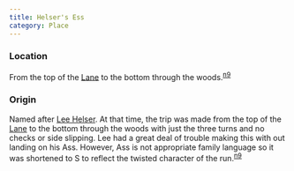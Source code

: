 ```yaml
---
title: Helser's Ess
category: Place
---
```

### Location

From the top of the [Lane](Lane) to the bottom through the woods.<sup>[n9][]</sup>

### Origin

Named after [Lee Helser](Lee-Helser). At that time, the trip was made from the top of the [Lane](Lane) to the bottom through the woods with just the three turns and no checks or side slipping. Lee had a great deal of trouble making this with out landing on his Ass. However, Ass is not appropriate family language so it was shortened to S to reflect the twisted character of the run.<sup>[n9][]</sup>


[n9]: Names-2009